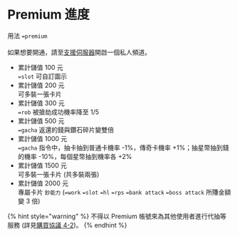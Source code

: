 # Premium 進度

用法 `=premium`\
\
如果想要開通，請至[支援伺服器](https://discord.gg/gq5sfmttWW)開啟一個私人頻道。

* 累計儲值 100 元\
  `=slot` 可自訂圖示
* 累計儲值 200 元\
  可多裝一張卡片
* 累計儲值 300 元\
  `=rob` 被搶劫成功機率降至 1/5
* 累計儲值 500 元\
  `=gacha` 返還的錢與鑽石碎片變雙倍
* 累計儲值 1000 元\
  `=gacha` 指令中，抽卡抽到普通卡機率 -1%，傳奇卡機率 +1%；抽星幣抽到錢的機率 -10%，每個星幣抽到機率各 +2%
* 累計儲值 1500 元\
  可多裝一張卡片 (共多裝兩張)
* 累計儲值 2000 元\
  專屬卡片 `鈔能力` (`=work` `=slot` `=hl` `=rps` `=bank attack` `=boss attack` 所賺金額變 3 倍)

{% hint style="warning" %}
不得以 Premium 帳號來為其他使用者進行代抽等服務 (詳見[購買協議 4-2](../purchase-agreement.md))。
{% endhint %}
